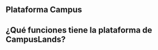 ## Plataforma Campus

<h2 id= "¿Qué funciones tiene la plataforma de CampusLands?">¿Qué funciones tiene la plataforma de CampusLands?</h2>


